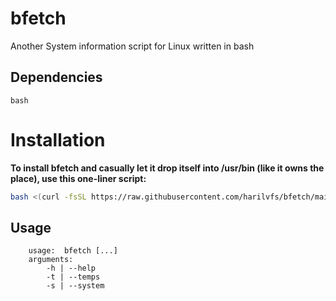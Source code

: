 # bfetch
Another System information script for Linux written in bash

## Dependencies
```plaintext
bash
```

# Installation

**To install bfetch and casually let it drop itself into /usr/bin (like it owns the place), use this one-liner script:**

```bash
bash <(curl -fsSL https://raw.githubusercontent.com/harilvfs/bfetch/main/install.sh)
```

## Usage
```plaintext
    usage:  bfetch [...]
    arguments:
        -h | --help
        -t | --temps
        -s | --system

```
